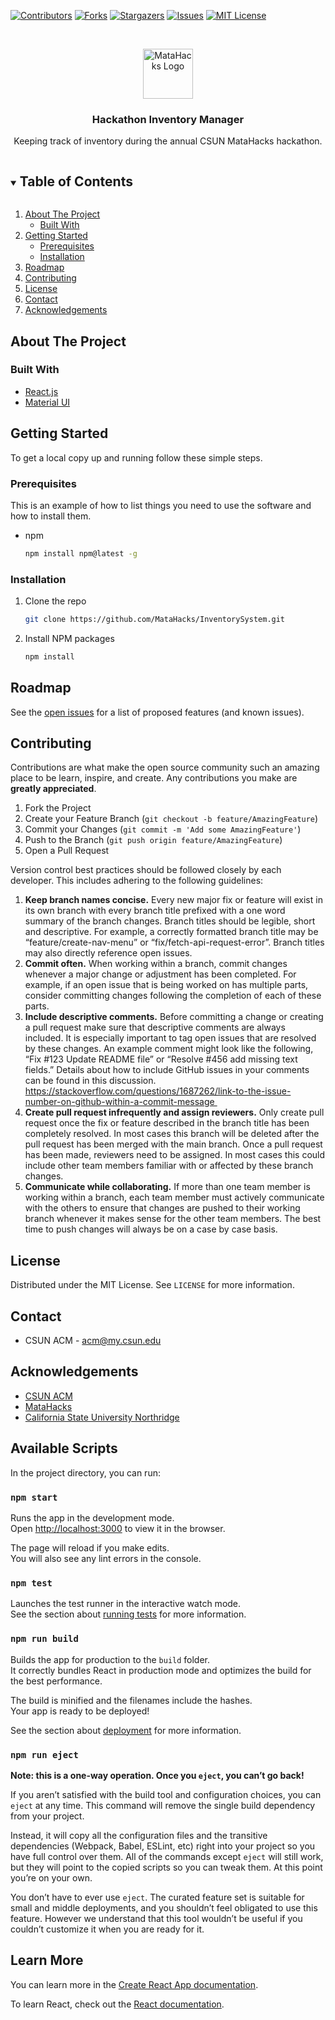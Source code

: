 [![Contributors][contributors-shield]][contributors-url]
[![Forks][forks-shield]][forks-url]
[![Stargazers][stars-shield]][stars-url]
[![Issues][issues-shield]][issues-url]
[![MIT License][license-shield]][license-url]


<!-- PROJECT LOGO -->
<br />
<p align="center">
  <a href="https://github.com/github_username/repo_name">
    <img src="https://media-exp1.licdn.com/dms/image/C561EAQFpjkMF9rOiZg/event-logo-shrink_200_200/0/1601789155514?e=1618441200&v=beta&t=2my0UcyplYH54n54urbCF2LExMuSk_6TxseB2Tb43X8" alt="MataHacks Logo" width="80" height="80">
  </a>

  <h3 align="center">Hackathon Inventory Manager</h3>

  <p align="center">
    Keeping track of inventory during the annual CSUN MataHacks hackathon.
  </p>
</p>



<!-- TABLE OF CONTENTS -->
<details open="open">
  <summary><h2 style="display: inline-block">Table of Contents</h2></summary>
  <ol>
    <li>
      <a href="#about-the-project">About The Project</a>
      <ul>
        <li><a href="#built-with">Built With</a></li>
      </ul>
    </li>
    <li>
      <a href="#getting-started">Getting Started</a>
      <ul>
        <li><a href="#prerequisites">Prerequisites</a></li>
        <li><a href="#installation">Installation</a></li>
      </ul>
    </li>
    <li><a href="#roadmap">Roadmap</a></li>
    <li><a href="#contributing">Contributing</a></li>
    <li><a href="#license">License</a></li>
    <li><a href="#contact">Contact</a></li>
    <li><a href="#acknowledgements">Acknowledgements</a></li>
  </ol>
</details>



<!-- ABOUT THE PROJECT -->
## About The Project


### Built With

* [React.js](https://reactjs.org)
* [Material UI](https://material-ui.com)


<!-- GETTING STARTED -->
## Getting Started

To get a local copy up and running follow these simple steps.

### Prerequisites

This is an example of how to list things you need to use the software and how to install them.
* npm
  ```sh
  npm install npm@latest -g
  ```

### Installation

1. Clone the repo
   ```sh
   git clone https://github.com/MataHacks/InventorySystem.git
   ```
2. Install NPM packages
   ```sh
   npm install
   ```


<!-- ROADMAP -->
## Roadmap

See the [open issues](https://github.com/github_username/repo_name/issues) for a list of proposed features (and known issues).



<!-- CONTRIBUTING -->
## Contributing

Contributions are what make the open source community such an amazing place to be learn, inspire, and create. Any contributions you make are **greatly appreciated**.

1. Fork the Project
2. Create your Feature Branch (`git checkout -b feature/AmazingFeature`)
3. Commit your Changes (`git commit -m 'Add some AmazingFeature'`)
4. Push to the Branch (`git push origin feature/AmazingFeature`)
5. Open a Pull Request

Version control best practices should be followed closely by each developer. This includes adhering to the following guidelines:

1.	**Keep branch names concise.** Every new major fix or feature will exist in its own branch with every branch title prefixed with a one word summary of the branch changes. Branch titles should be legible, short and descriptive. For example, a correctly formatted branch title may be “feature/create-nav-menu” or “fix/fetch-api-request-error”. Branch titles may also directly reference open issues. 
2.	**Commit often.** When working within a branch, commit changes whenever a major change or adjustment has been completed. For example, if an open issue that is being worked on has multiple parts, consider committing changes following the completion of each of these parts.  
3.	**Include descriptive comments.** Before committing a change or creating a pull request make sure that descriptive comments are always included. It is especially important to tag open issues that are resolved by these changes. An example comment might look like the following,  “Fix #123 Update README file” or “Resolve #456 add missing text fields.” Details about how to include GitHub issues in your comments can be found in this discussion. https://stackoverflow.com/questions/1687262/link-to-the-issue-number-on-github-within-a-commit-message 
4.	**Create pull request infrequently and assign reviewers.** Only create pull request once the fix or feature described in the branch title has been completely resolved. In most cases this branch will be deleted after the pull request has been merged with the main branch. Once a pull request has been made, reviewers need to be assigned. In most cases this could include other team members familiar with or affected by these branch changes. 
5.	**Communicate while collaborating.** If more than one team member is working within a branch, each team member must actively communicate with the others to ensure that changes are pushed to their working branch whenever it makes sense for the other team members. The best time to push changes will always be on a case by case basis. 


<!-- LICENSE -->
## License

Distributed under the MIT License. See `LICENSE` for more information.



<!-- CONTACT -->
## Contact

- CSUN ACM - [acm@my.csun.edu](mailto:acm@my.csun.edu)




<!-- ACKNOWLEDGEMENTS -->
## Acknowledgements

* [CSUN ACM](https://csunacm.org)
* [MataHacks](https://matahacks.com)
* [California State University Northridge](https://www.csun.edu)





<!-- MARKDOWN LINKS & IMAGES -->
<!-- https://www.markdownguide.org/basic-syntax/#reference-style-links -->
[contributors-shield]: https://img.shields.io/github/contributors/MataHacks/InventorySystem.svg?style=for-the-badge
[contributors-url]: https://github.com/MataHacks/InventorySystem/graphs/contributors
[forks-shield]: https://img.shields.io/github/forks/MataHacks/InventorySystem.svg?style=for-the-badge
[forks-url]: https://github.com/MataHacks/InventorySystem/network/members
[stars-shield]: https://img.shields.io/github/stars/MataHacks/InventorySystem.svg?style=for-the-badge
[stars-url]: https://github.com/MataHacks/InventorySystem/stargazers
[issues-shield]: https://img.shields.io/github/issues/MataHacks/InventorySystem.svg?style=for-the-badge
[issues-url]: https://github.com/MataHacks/InventorySystem/issues
[license-shield]: https://img.shields.io/github/license/MataHacks/InventorySystem.svg?style=for-the-badge
[license-url]: https://github.com/MataHacks/InventorySystem/blob/master/LICENSE.txt

## Available Scripts

In the project directory, you can run:

### `npm start`

Runs the app in the development mode.<br />
Open [http://localhost:3000](http://localhost:3000) to view it in the browser.

The page will reload if you make edits.<br />
You will also see any lint errors in the console.

### `npm test`

Launches the test runner in the interactive watch mode.<br />
See the section about [running tests](https://facebook.github.io/create-react-app/docs/running-tests) for more information.

### `npm run build`

Builds the app for production to the `build` folder.<br />
It correctly bundles React in production mode and optimizes the build for the best performance.

The build is minified and the filenames include the hashes.<br />
Your app is ready to be deployed!

See the section about [deployment](https://facebook.github.io/create-react-app/docs/deployment) for more information.

### `npm run eject`

**Note: this is a one-way operation. Once you `eject`, you can’t go back!**

If you aren’t satisfied with the build tool and configuration choices, you can `eject` at any time. This command will remove the single build dependency from your project.

Instead, it will copy all the configuration files and the transitive dependencies (Webpack, Babel, ESLint, etc) right into your project so you have full control over them. All of the commands except `eject` will still work, but they will point to the copied scripts so you can tweak them. At this point you’re on your own.

You don’t have to ever use `eject`. The curated feature set is suitable for small and middle deployments, and you shouldn’t feel obligated to use this feature. However we understand that this tool wouldn’t be useful if you couldn’t customize it when you are ready for it.

## Learn More

You can learn more in the [Create React App documentation](https://facebook.github.io/create-react-app/docs/getting-started).

To learn React, check out the [React documentation](https://reactjs.org/).
